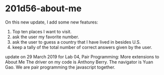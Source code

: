 # 201d56-about-me
On this new update, I add some new features:
1. Top ten places I want to visit.
2. ask the user my favorite number.
3. ask the user to guess a country that I have lived in besides U.S. 
4. keep a tally of the total number of correct answers given by the user.

update on 29 March 2019 for Lab 04, Pair Programming: More extensions to About Me
The driver on my code is Anthony Berry. The navigator is Yuan Gao. We are pair programming the javascript together. 

